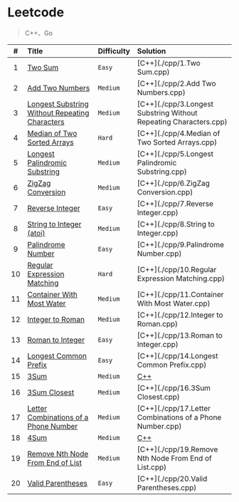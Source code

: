 # Leetcode

> C++、Go

| #   | Title                                                                                                                           | Difficulty | Solution                                                          |
|:---:|:------------------------------------------------------------------------------------------------------------------------------- | ---------- |:----------------------------------------------------------------- |
| 1   | [Two Sum](https://leetcode.com/problems/two-sum/)                                                                               | `Easy`     | [C++](./cpp/1.Two Sum.cpp)                                        |
| 2   | [Add Two Numbers](https://leetcode.com/problems/add-two-numbers/)                                                               | `Medium`   | [C++](./cpp/2.Add Two Numbers.cpp)                                |
| 3   | [Longest Substring Without Repeating Characters](https://leetcode.com/problems/longest-substring-without-repeating-characters/) | `Medium`   | [C++](./cpp/3.Longest Substring Without Repeating Characters.cpp) |
| 4   | [Median of Two Sorted Arrays](https://leetcode.com/problems/median-of-two-sorted-arrays/)                                       | `Hard`     | [C++](./cpp/4.Median of Two Sorted Arrays.cpp)                    |
| 5   | [Longest Palindromic Substring](https://leetcode.com/problems/longest-palindromic-substring/)                                   | `Medium`   | [C++](./cpp/5.Longest Palindromic Substring.cpp)                  |
| 6   | [ZigZag Conversion](https://leetcode.com/problems/zigzag-conversion/)                                                           | `Medium`   | [C++](./cpp/6.ZigZag Conversion.cpp)                              |
| 7   | [Reverse Integer](https://leetcode.com/problems/reverse-integer/)                                                               | `Easy`     | [C++](./cpp/7.Reverse Integer.cpp)                                |
| 8   | [String to Integer (atoi)](https://leetcode.com/problems/string-to-integer-atoi/)                                               | `Medium`   | [C++](./cpp/8.String to Integer.cpp)                              |
| 9   | [Palindrome Number](https://leetcode.com/problems/palindrome-number/)                                                           | `Easy`     | [C++](./cpp/9.Palindrome Number.cpp)                              |
| 10  | [Regular Expression Matching](https://leetcode.com/problems/regular-expression-matching/)                                       | `Hard`     | [C++](./cpp/10.Regular Expression Matching.cpp)                   |
| 11  | [Container With Most Water](https://leetcode.com/problems/container-with-most-water/)                                           | `Medium`   | [C++](./cpp/11.Container With Most Water.cpp)                     |
| 12  | [Integer to Roman](https://leetcode.com/problems/integer-to-roman/)                                                             | `Medium`   | [C++](./cpp/12.Integer to Roman.cpp)                              |
| 13  | [Roman to Integer](https://leetcode.com/problems/roman-to-integer/)                                                             | `Easy`     | [C++](./cpp/13.Roman to Integer.cpp)                              |
| 14  | [Longest Common Prefix](https://leetcode.com/problems/longest-common-prefix/)                                                   | `Easy`     | [C++](./cpp/14.Longest Common Prefix.cpp)                         |
| 15  | [3Sum](https://leetcode.com/problems/3sum/)                                                                                     | `Medium`   | [C++](./cpp/15.3Sum.cpp)                                          |
| 16  | [3Sum Closest](https://leetcode.com/problems/3sum-closest/)                                                                     | `Medium`   | [C++](./cpp/16.3Sum Closest.cpp)                                  |
| 17  | [Letter Combinations of a Phone Number](https://leetcode.com/problems/letter-combinations-of-a-phone-number/)                   | `Medium`   | [C++](./cpp/17.Letter Combinations of a Phone Number.cpp)         |
| 18  | [4Sum](https://leetcode.com/problems/4sum/)                                                                                     | `Medium`   | [C++](./cpp/18.4Sum.cpp)                                          |
| 19  | [Remove Nth Node From End of List](https://leetcode.com/problems/remove-nth-node-from-end-of-list/)                             | `Medium`   | [C++](./cpp/19.Remove Nth Node From End of List.cpp)              |
| 20  | [Valid Parentheses](https://leetcode.com/problems/valid-parentheses/)                                                           | `Easy`     | [C++](./cpp/20.Valid Parentheses.cpp)                             |
